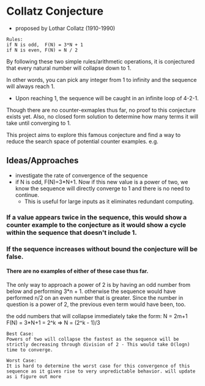 # Collatz Conjecture #

- proposed by Lothar Collatz (1910-1990)
```
Rules: 
if N is odd,  F(N) = 3*N + 1
if N is even, F(N) = N / 2 
```

By following these two simple rules/arithmetic operations, it is conjectured that every natural number will collapse down to 1.

In other words, you can pick any integer from 1 to infinity and the sequence will always reach 1.
* Upon reaching 1, the sequence will be caught in an infinite loop of 4-2-1.

Though there are no counter-exmaples thus far, no proof to this conjecture exists yet.
Also, no closed form solution to determine how many terms it will take until converging to 1.

This project aims to explore this famous conjecture and find a way to reduce the search space of potential counter examples.
e.g. 

## Ideas/Approaches ##
* investigate the rate of convergence of the sequence
* if N is odd, F(N)=3*N+1. Now if this new value is a power of two, we know the sequence will directly converge to 1 and there is no need to continue.
  * This is useful for large inputs as it eliminates redundant computing. 

### If a value appears twice in the sequence, this would show a counter example to the conjecture as it would show a cycle within the sequence that doesn't include 1. ###
### If the sequence increases without bound the conjecture will be false. ###
#### There are no examples of either of these case thus far. ####


The only way to approach a power of 2 is by having an odd number from below and performing 3*n + 1. otherwise the sequence would have performed n/2 on an even number that is greater. Since the number in question is a power of 2, the previous even term would have been, too.

the odd numbers that will collapse immediately take the form:  N = 2m+1    F(N) = 3*N+1 = 2^k   =>    N = (2^k - 1)/3

```
Best Case:
Powers of two will collapse the fastest as the sequence will be strictly decreasing through division of 2 - This would take O(logn) time to converge.

Worst Case:
It is hard to determine the worst case for this convergence of this sequence as it gives rise to very unpredictable behavior. will update as i figure out more
```

